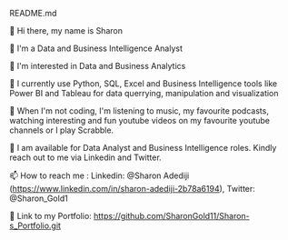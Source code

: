 README.md


👋 Hi there, my name is Sharon

👋 I'm a Data and Business Intelligence Analyst

👀 I'm interested in Data and Business Analytics

🌱 I currently use Python, SQL, Excel and Business Intelligence tools like Power BI and Tableau for data querrying, manipulation and visualization

🎥 When I'm not coding, I'm listening to music, my favourite podcasts, watching interesting and fun youtube videos on my favourite youtube channels or I play Scrabble. 

💞️ I am available for Data Analyst and Business Intelligence roles. Kindly reach out to me via Linkedin and Twitter.

📫 How to reach me : Linkedin: @Sharon Adediji (https://www.linkedin.com/in/sharon-adediji-2b78a6194), Twitter: @Sharon_Gold1

🔗 Link to my Portfolio: https://github.com/SharonGold11/Sharon-s_Portfolio.git
